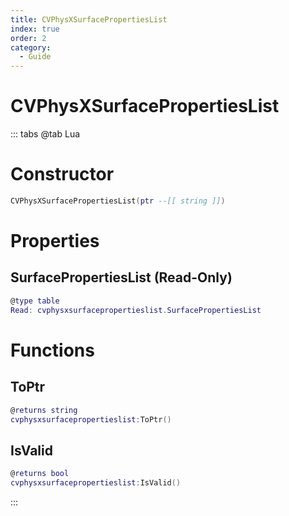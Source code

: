 ```yaml
---
title: CVPhysXSurfacePropertiesList
index: true
order: 2
category:
  - Guide
---
```


# CVPhysXSurfacePropertiesList

::: tabs
@tab Lua
# Constructor
```lua
CVPhysXSurfacePropertiesList(ptr --[[ string ]])
```
# Properties
## SurfacePropertiesList (Read-Only)
```lua
@type table
Read: cvphysxsurfacepropertieslist.SurfacePropertiesList
```
# Functions
## ToPtr
```lua
@returns string
cvphysxsurfacepropertieslist:ToPtr()
```
## IsValid
```lua
@returns bool
cvphysxsurfacepropertieslist:IsValid()
```

:::
